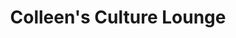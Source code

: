 ---
title: "Colleen's Culture Lounge"
url: /edinburgh/colleens-culture-lounge/
shop: hairdresser
---